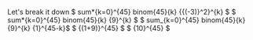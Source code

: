Let's break it down
$ sum*{k=0}^{45} binom{45}{k} {{(-3)}^2}^{k} $
$ sum*{k=0}^{45} binom{45}{k} {9}^{k} $
$ sum\_{k=0}^{45} binom{45}{k} {9}^{k} {1}^{45-k}$
$ {(1+9)}^{45} $
$ {10}^{45} $
